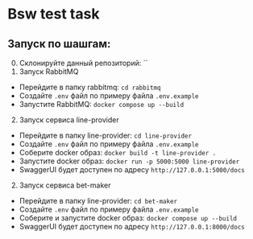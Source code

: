 # Bsw test task

## Запуск по шашгам:
0) Склонируйте данный репозиторий: ``
1) Запуск RabbitMQ
- Перейдите в папку rabbitmq: `cd rabbitmq`
- Создайте `.env` файл по примеру файла `.env.example`
- Запустите RabbitMQ: `docker compose up --build`
2) Запуск сервиса line-provider
- Перейдите в папку line-provider: `cd line-provider`
- Создайте `.env` файл по примеру файла `.env.example`
- Соберите docker образ: `docker build -t line-provider .`
- Запустите docker образ: `docker run -p 5000:5000 line-provider`
- SwaggerUI будет доступен по адресу `http://127.0.0.1:5000/docs`
2) Запуск сервиса bet-maker
- Перейдите в папку line-provider: `cd bet-maker`
- Создайте `.env` файл по примеру файла `.env.example`
- Соберите и запустите docker образ: `docker compose up --build`
- SwaggerUI будет доступен по адресу `http://127.0.0.1:8000/docs`

